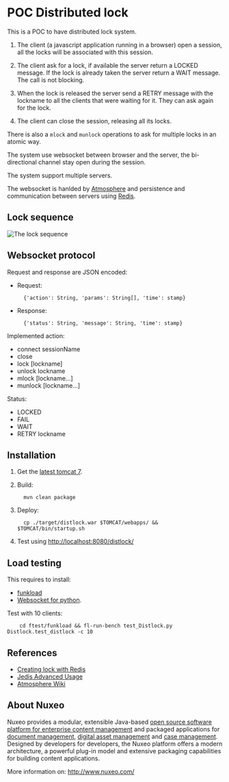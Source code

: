 # POC Distributed lock


This is a POC to have distributed lock system.

1. The client (a javascript application running in a browser) open a
   session, all the locks will be associated with this session.
  
2. The client ask for a lock, if available the server return a LOCKED
   message. If the lock is already taken the server return a WAIT
   message. The call is not blocking.
   
3. When the lock is released the server send a RETRY message with the
   lockname to all the clients that were waiting for it. They can 
   ask again for the lock.

4. The client can close the session, releasing all its locks.


There is also a `mlock` and `munlock` operations to ask for multiple
locks in an atomic way.

The system use websocket between browser and the server, the
bi-directional channel stay open during the session.

The system support multiple servers.

The websocket is hanlded by
[Atmosphere](https://github.com/Atmosphere/atmosphere/wiki) and
persistence and communication between servers using
[Redis](http://redis.io).

## Lock sequence

![The lock sequence](https://raw.github.com/bdelbosc/distlock/master/lock-sequence.png)

## Websocket protocol
Request and response are JSON encoded:

- Request:

        {'action': String, 'params': String[], 'time': stamp}


- Response: 

        {'status': String, 'message': String, 'time': stamp}

Implemented action:

- connect sessionName
- close
- lock [lockname]
- unlock lockname
- mlock [lockname...]
- munlock [lockname...]
   
Status:

- LOCKED
- FAIL
- WAIT
- RETRY lockname


## Installation

1. Get the [latest tomcat 7](http://tomcat.apache.org/download-70.cgi).
2. Build:

         mvn clean package
     
3. Deploy:

         cp ./target/distlock.war $TOMCAT/webapps/ && $TOMCAT/bin/startup.sh

4. Test using [http://localhost:8080/distlock/](http://localhost:8080/distlock/)

      

## Load testing

This requires to install:

- [funkload](http://funkload.nuxeo.com/install.html) 
- [Websocket for python](https://github.com/Lawouach/WebSocket-for-Python.git).

Test with 10 clients:

        cd ftest/funkload && fl-run-bench test_Distlock.py Distlock.test_distlock -c 10


## References

- [Creating lock with Redis](http://dr-josiah.blogspot.fr/2012/01/creating-lock-with-redis.html)
- [Jedis Advanced Usage](https://github.com/xetorthio/jedis/wiki/AdvancedUsage)
- [Atmosphere Wiki](https://github.com/Atmosphere/atmosphere/wiki)



## About Nuxeo

Nuxeo provides a modular, extensible Java-based [open source software platform for enterprise content management](http://www.nuxeo.com/en/products/ep) and packaged applications for [document management](http://www.nuxeo.com/en/products/document-management), [digital asset management](http://www.nuxeo.com/en/products/dam) and [case management](http://www.nuxeo.com/en/products/case-management). Designed by developers for developers, the Nuxeo platform offers a modern architecture, a powerful plug-in model and extensive packaging capabilities for building content applications.

More information on: <http://www.nuxeo.com/>
